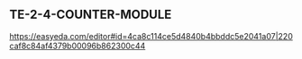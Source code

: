## TE-2-4-COUNTER-MODULE

https://easyeda.com/editor#id=4ca8c114ce5d4840b4bbddc5e2041a07|220caf8c84af4379b00096b862300c44

 
